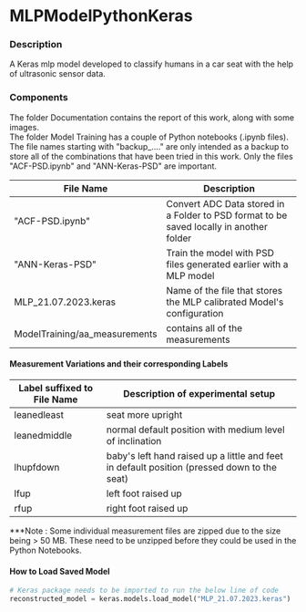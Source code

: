 # MLPModelPythonKeras  

### Description
A Keras mlp model developed to classify humans in a car seat with the help of ultrasonic sensor data.  

### Components
The folder Documentation contains the report of this work, along with some images.  
The folder Model Training has a couple of Python notebooks (.ipynb files). The file names starting with "backup_...." are only intended as a backup to store all of the combinations that have been tried in this work. Only the files "ACF-PSD.ipynb" and "ANN-Keras-PSD" are important. 



|File Name   | Description  |
|---|---|
|"ACF-PSD.ipynb"    | Convert ADC Data stored in a Folder to PSD format to be saved locally in another folder   | 
|"ANN-Keras-PSD"	  | Train the model with PSD files generated earlier with a MLP model |   
| MLP_21.07.2023.keras  | Name of the file that stores the MLP calibrated Model's configuration  |  
|  ModelTraining/aa_measurements | contains all of the measurements   |
   
   

#### Measurement Variations and their corresponding Labels

| Label suffixed to File Name | Description of experimental setup |
|---|---|
|leanedleast | seat more upright |
|leanedmiddle | normal default position with medium level of inclination |
|lhupfdown  | baby's left hand raised up a little and feet in default position (pressed down to the seat) |
|lfup | left foot raised up |
|rfup | right foot raised up |

***Note :
Some individual measurement files are zipped due to the size being > 50 MB. These need to be unzipped before they could be used in the Python Notebooks.

#### How to Load Saved Model

```python
# Keras package needs to be imported to run the below line of code
reconstructed_model = keras.models.load_model("MLP_21.07.2023.keras")
```
